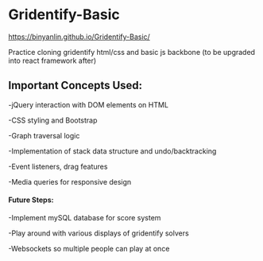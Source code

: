 # Gridentify-Basic

https://binyanlin.github.io/Gridentify-Basic/

Practice cloning gridentify html/css and basic js backbone (to be upgraded into react framework after)

## Important Concepts Used:

-jQuery interaction with DOM elements on HTML

-CSS styling and Bootstrap

-Graph traversal logic

-Implementation of stack data structure and undo/backtracking

-Event listeners, drag features

-Media queries for responsive design



#### Future Steps:

-Implement mySQL database for score system

-Play around with various displays of gridentify solvers

-Websockets so multiple people can play at once
